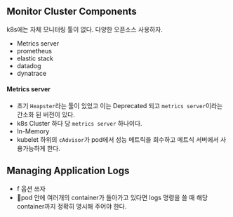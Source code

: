 ## Monitor Cluster Components

k8s에는 자체 모니터링 툴이 없다.
다양한 오픈소스 사용하자. 
- Metrics server
- prometheus
- elastic stack
- datadog
- dynatrace

#### Metrics server

- 초기 `Heapster`라는 툴이 있었고 이는 Deprecated 되고 `metrics server`이라는 간소화 된 버전이 있다.
- k8s Cluster 하다 당 `metrics server` 하나이다.
- In-Memory
- kubelet 하위의 `cAdvisor`가 pod에서 성능 메트릭을 회수하고 메트식 서버에서 사용가능하게 한다.

## Managing Application Logs

- f 옵션 쓰자
- pod 안에 여러개의 container가 돌아가고 있다면 logs 명령을 쓸 때 해당 container까지 정확히 명시해 주어야 한다.